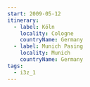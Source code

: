 ```yaml
---
start: 2009-05-12
itinerary:
  - label: Köln
    locality: Cologne
    countryName: Germany
  - label: Munich Pasing
    locality: Munich
    countryName: Germany
tags:
  - i3z_1
---
```

